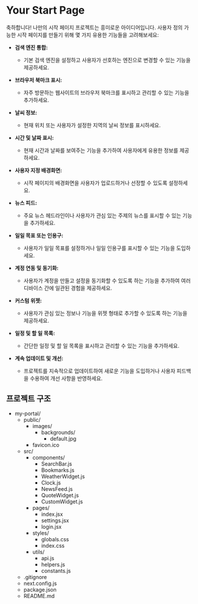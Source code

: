 # Your Start Page

축하합니다! 나만의 시작 페이지 프로젝트는 흥미로운 아이디어입니다. 사용자 정의 가능한 시작 페이지를 만들기 위해 몇 가지 유용한 기능들을 고려해보세요:

- **검색 엔진 통합:**

  - 기본 검색 엔진을 설정하고 사용자가 선호하는 엔진으로 변경할 수 있는 기능을 제공하세요.

- **브라우저 북마크 표시:**

  - 자주 방문하는 웹사이트의 브라우저 북마크를 표시하고 관리할 수 있는 기능을 추가하세요.

- **날씨 정보:**

  - 현재 위치 또는 사용자가 설정한 지역의 날씨 정보를 표시하세요.

- **시간 및 날짜 표시:**

  - 현재 시간과 날짜를 보여주는 기능을 추가하여 사용자에게 유용한 정보를 제공하세요.

- **사용자 지정 배경화면:**

  - 시작 페이지의 배경화면을 사용자가 업로드하거나 선정할 수 있도록 설정하세요.

- **뉴스 피드:**

  - 주요 뉴스 헤드라인이나 사용자가 관심 있는 주제의 뉴스를 표시할 수 있는 기능을 추가하세요.

- **일일 목표 또는 인용구:**

  - 사용자가 일일 목표를 설정하거나 일일 인용구를 표시할 수 있는 기능을 도입하세요.

- **계정 연동 및 동기화:**

  - 사용자가 계정을 만들고 설정을 동기화할 수 있도록 하는 기능을 추가하여 여러 디바이스 간에 일관된 경험을 제공하세요.

- **커스텀 위젯:**

  - 사용자가 관심 있는 정보나 기능을 위젯 형태로 추가할 수 있도록 하는 기능을 제공하세요.

- **일정 및 할 일 목록:**

  - 간단한 일정 및 할 일 목록을 표시하고 관리할 수 있는 기능을 추가하세요.

- **계속 업데이트 및 개선:**
  - 프로젝트를 지속적으로 업데이트하여 새로운 기능을 도입하거나 사용자 피드백을 수용하여 개선 사항을 반영하세요.

## 프로젝트 구조

- my-portal/
  - public/
    - images/
      - backgrounds/
        - default.jpg
    - favicon.ico
  - src/
    - components/
      - SearchBar.js
      - Bookmarks.js
      - WeatherWidget.js
      - Clock.js
      - NewsFeed.js
      - QuoteWidget.js
      - CustomWidget.js
    - pages/
      - index.jsx
      - settings.jsx
      - login.jsx
    - styles/
      - globals.css
      - index.css
    - utils/
      - api.js
      - helpers.js
      - constants.js
  - .gitignore
  - next.config.js
  - package.json
  - README.md

